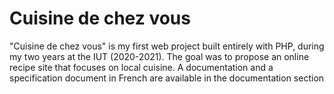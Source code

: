 # Cuisine de chez vous

"Cuisine de chez vous" is my first web project built entirely with PHP, during my two years at the IUT (2020-2021). The goal was to propose an online recipe site that focuses on local cuisine. A documentation and a specification document in French are available in the documentation section
